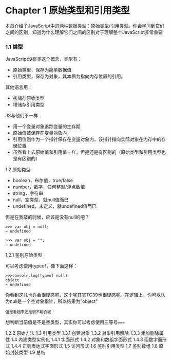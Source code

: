 # Chapter 1  原始类型和引用类型


本章介绍了JavaScript中的两种数据类型：原始类型/引用类型。你会学习到它们之间的区别，知道为什么理解它们之间的区别对于理解整个JavaScript非常重要

### 1.1 类型

JavaScript没有类这个概念，类型有：
- 原始类型，保存为简单数据值
- 引用类型，保存为对象，其本质为指向内存位置的引用。

其他语言用：
- 栈储存原始类型
- 堆储存引用类型

JS与他们不一样
- 用一个变量对象追踪变量的生存期
- 原始值被保存在变量对象内
- 引用值则作为一个指针保存在变量对象内，该指针指向实际对象在内存中的存储位置
- 虽然看上去原始值和引用值一样，但是还是有区别的（原始类型和引用类型也是有区别的）

1.2 原始类型

- boolean，布尔值，true/false
- number，数字，任何整型/浮点数值
- string，字符串
- null，空类型，就null值而已
- undefined，未定义，就undefined值而已

但是在我敲的时候，应该是没有null的吧？

```
>>> var obj = null;
← undefined

>>> var obj = "";
← undefined
```

1.2.1 鉴别原始类型

可以考虑使用typeof，像下面这样：


```
>>>console.log(typeof null)
object 
← undefined
```
你看到这儿也许会很疑惑吧，这个呢其实TC39也很疑惑呢。在逻辑上，你可以认为null是一个空对象指针，所以结果为"object"

`但是看起来还是很不明白呢！`

想判断当前值是不是空类型，其实你可以考虑使用三等号`===`

1.2.2 原始方法
1.3 引用类型
1.3.1 创建对象
1.3.2 对象引用解除
1.3.3 添加删除属性
1.4 內建类型实例化
1.4.1 字面形式
1.4.2 对象和数组字面形式
1.4.3 函数字面形式
1.4.4 正则表达式字面形式
1.5 访问形式
1.6 鉴别引用类型
1.7 鉴别数组
1.8 原始封装类型
1.9 总结